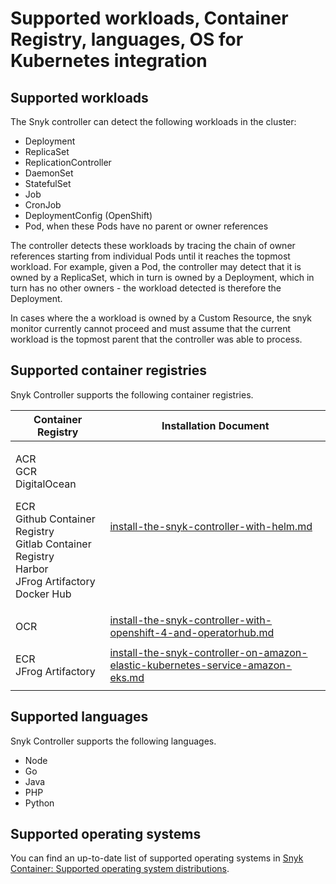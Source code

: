 # Supported workloads, Container Registry, languages, OS for Kubernetes integration

## Supported workloads

The Snyk controller can detect the following workloads in the cluster:

* Deployment
* ReplicaSet
* ReplicationController
* DaemonSet
* StatefulSet
* Job
* CronJob
* DeploymentConfig (OpenShift)
* Pod, when these Pods have no parent or owner references

The controller detects these workloads by tracing the chain of owner references starting from individual Pods until it reaches the topmost workload. For example, given a Pod, the controller may detect that it is owned by a ReplicaSet, which in turn is owned by a Deployment, which in turn has no other owners - the workload detected is therefore the Deployment.

In cases where the a workload is owned by a Custom Resource, the snyk monitor currently cannot proceed and must assume that the current workload is the topmost parent that the controller was able to process.

## Supported container registries

Snyk Controller supports the following container registries.

| Container Registry                                                                                                                                 | Installation Document                                                                                                                                                                                      |
| -------------------------------------------------------------------------------------------------------------------------------------------------- | ---------------------------------------------------------------------------------------------------------------------------------------------------------------------------------------------------------- |
| <p>ACR<br>GCR<br>DigitalOcean</p><p>ECR<br>Github Container Registry<br>Gitlab Container Registry<br>Harbor<br>JFrog Artifactory<br>Docker Hub</p> | [install-the-snyk-controller-with-helm.md](../snyk-controller-installation/install-the-snyk-controller-with-helm.md "mention")                                                                             |
| OCR                                                                                                                                                | [install-the-snyk-controller-with-openshift-4-and-operatorhub.md](../snyk-controller-installation/install-the-snyk-controller-with-openshift-4-and-operatorhub.md "mention")                               |
| <p>ECR<br>JFrog Artifactory</p>                                                                                                                    | [install-the-snyk-controller-on-amazon-elastic-kubernetes-service-amazon-eks.md](../snyk-controller-installation/install-the-snyk-controller-on-amazon-elastic-kubernetes-service-amazon-eks.md "mention") |

## Supported languages

Snyk Controller supports the following languages.

* Node
* Go
* Java
* PHP
* Python

## Supported operating systems

You can find an up-to-date list of supported operating systems in [Snyk Container: Supported operating system distributions](../../supported-operating-system-distributions.md).

